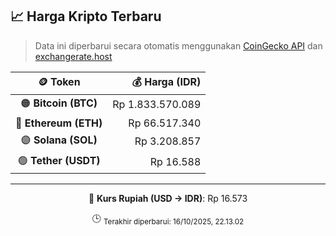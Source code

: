 

<!-- HARGA_KRIPTO -->
## 📈 Harga Kripto Terbaru

> Data ini diperbarui secara otomatis menggunakan [CoinGecko API](https://www.coingecko.com/) dan [exchangerate.host](https://exchangerate.host/)

<div align="center">

| 🪙 Token | 💰 Harga (IDR) |
|:------:|---------------:|
| 🟠 **Bitcoin (BTC)**   | Rp 1.833.570.089 |
| 🔵 **Ethereum (ETH)**  | Rp 66.517.340 |
| 🟣 **Solana (SOL)**    | Rp 3.208.857 |
| 🟢 **Tether (USDT)**   | Rp 16.588 |

---

💱 **Kurs Rupiah (USD → IDR)**: Rp 16.573

🕒 <sub>Terakhir diperbarui: 16/10/2025, 22.13.02</sub>

</div>
<!-- /HARGA_KRIPTO -->